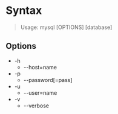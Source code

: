 # Syntax

> Usage: mysql [OPTIONS] [database]

## Options

* -h
  * --host=name
* -p
  * --password[=pass]
* -u
  * --user=name
* -v
  * --verbose